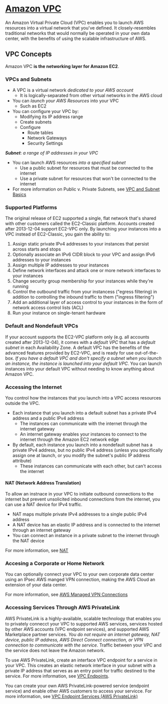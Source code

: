# [Amazon VPC](https://docs.aws.amazon.com/AmazonVPC/latest/UserGuide/VPC_Introduction.html)
An Amazon Virtual Private Cloud (VPC) enables you to launch AWS resources into a virtual network that you've defined. It closely-resembles traditional networks that would normally be operated in your own data center, with the benefits of using the scalable infrastructure of AWS.

## VPC Concepts
Amazon VPC **is the networking layer for Amazon EC2**.

### VPCs and Subnets
- A VPC is a virtual network _dedicated to your AWS account_
  - It is logically-separated from other virtual networks in the AWS cloud
- You can _launch your AWS Resources_ into your VPC
  - Such as EC2
- You can configure your VPC by:
  - Modifying its IP address range
  - Create subnets
  - Configure
    - Route tables
    - Network Gateways
    - Security Settings

**_Subnet_**: _a range of IP addresses in your VPC_
- You can launch AWS resources _into a specified subnet_
  - Use a public subnet for resources that must be connected to the internet
  - Use a private subnet for resources that won't be connected to the internet
- For more information on Public v. Private Subnets, see [VPC and Subnet Basics](https://docs.aws.amazon.com/AmazonVPC/latest/UserGuide/VPC_Subnets.html#vpc-subnet-basics)

### Supported Platforms
The original release of EC2 supported a single, flat network that's shared with other customers called the EC2-Classic platform. Accounts created after 2013-12-04 support EC2-VPC only. By launching your instances into a VPC instead of EC2-Classic, you gain the ability to:
1. Assign static private IPv4 addresses to your instances that persist across starts and stops
2. Optionally associate an IPv6 CIDR block to your VPC and assign IPv6 addresses to your instances
3. Assign multiple IP addresses to your instances
4. Define network interfaces and attack one or more network interfaces to your instances
5. Change security group membership for your instances while they're running
6. Control the outbound traffic from your instancess ("egress filtering) in addition to controlling the inbound traffic to them ("ingress filtering")
7. Add an additional layer of access control to your instances in the form of network access control lists (ACL)
8. Run your instance on single-tenant hardware

### Default and Nondefault VPCs
If your account supports the EC2-VPC platform only (e.g. all accounts created after 2013-12-04), it comes with a _default VPC_ that has a _default subnet_ in each Availability Zone. A default VPC has the benefits of the advanced features provided by EC2-VPC, and is ready for use out-of-the-box. _If you have a default VPC and don't specify a subnet when you launch an instance, the instance is launched into your default VPC_. You can launch instances into your default VPC without needing to know anything about Amazon VPC.

### Accessing the Internet
You control how the instances that you launch into a VPC access resources outside the VPC.
- Each instance that you launch into a default subnet has a private IPv4 address and a public IPv4 address
  - The instances can communicate with the internet through the internet gateway
  - An internet gateway enables your instances to connect to the internet through the Amazon EC2 network edge
- By default, each instance you launch into a nondefault subnet has a private IPv4 address, but no public IPv4 address (unless you specifically assign one at launch, or you modify the subnet's public IP address attribute)
  - These instances can communicate with each other, but can't access the internet

#### NAT (Network Address Translation)
To allow an instnace in your VPC to initiate outbound connections to the internet but prevent unsolicited inbound connections from the internet, you can use a NAT device for IPv4 traffic.
- NAT maps multiple private IPv4 addresses to a single public IPv4 address
- A NAT device has an elastic IP address and is connected to the internet through an internet gateway
- You can connect an instance in a private subnet to the internet through the NAT device

For more information, see [NAT](https://docs.aws.amazon.com/AmazonVPC/latest/UserGuide/vpc-nat.html)

### Accesing a Corporate or Home Network
You can optionally connect your VPC to your own corporate data center using an IPsec AWS manged VPN connection, making the AWS Cloud an extension of your data center.

For more information, see [AWS Managed VPN Connections](https://docs.aws.amazon.com/AmazonVPC/latest/UserGuide/VPC_VPN.html)

### Accessing Services Through AWS PrivateLink
AWS PrivateLink is a highly-available, scalable technology that enables you to privately connecct your VPC to supported AWS services, services hosted by other AWS accounts (VPC endpoint services), and supported AWS Marketplace partner services. _You do not require an internet gateway, NAT device, public IP address, AWS Direct Connect connection, or VPN connection to communicate with the service._ Traffic between your VPC and the service does not leave the Amazon network.

To use AWS PrivateLink, create an interface VPC endpoint for a service in your VPC. This creates an elastic network interface in your subnet with a private IP address that serves as an entry point for traffic destined to the service. For more information, see [VPC Endpoints](https://docs.aws.amazon.com/AmazonVPC/latest/UserGuide/vpc-endpoints.html).

You can create your own AWS PrivateLink-powered service (endpoint service) and enable other AWS customers to access your servicce. For more information, see [VPC Endpoint Services (AWS PrivateLink)](https://docs.aws.amazon.com/AmazonVPC/latest/UserGuide/endpoint-service.html)